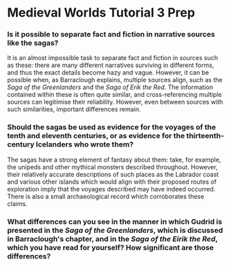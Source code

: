 # Medieval Worlds Tutorial 3 Prep


### Is it possible to separate fact and fiction in narrative sources like the sagas?

It is an almost impossible task to separate fact and fiction in sources such as these: there are many different narratives surviving in different forms, and thus the exact details become hazy and vague. However, it can be possible when, as Barraclough explains, multiple sources align, such as the *Saga of the Greenlanders* and the *Saga of Erik the Red*. The information contained within these is often quite similar, and cross-referencing multiple sources can legitimise their reliability. However, even between sources with such similarities, important differences remain.

### Should the sagas be used as evidence for the voyages of the tenth and eleventh centuries, or as evidence for the thirteenth-century Icelanders who wrote them?

The sagas have a strong element of fantasy about them: take, for example, the unipeds and other mythical monsters described throughout. However, their relatively accurate descriptions of such places as the Labrador coast and various other islands which would align with their proposed routes of exploration imply that the voyages described may have indeed occurred. There is also a small archaeological record which corroborates these claims.

### What differences can you see in the manner in which Gudrid is presented in the _Saga of the Greenlanders_, which is discussed in Barraclough's chapter, and in the _Saga of the Eirik the Red_, which you have read for yourself? How significant are those differences?

